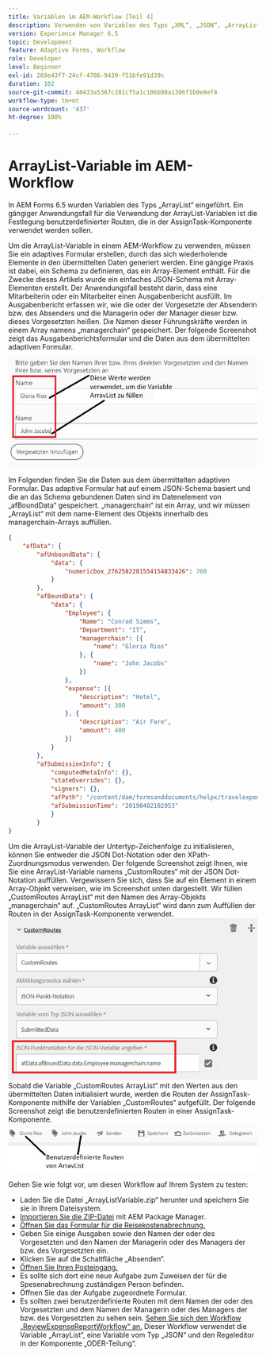 ```yaml
---
title: Variablen im AEM-Workflow [Teil 4]
description: Verwenden von Variablen des Typs „XML“, „JSON“, „ArrayList“ und „Document“ in einem AEM-Workflow
version: Experience Manager 6.5
topic: Development
feature: Adaptive Forms, Workflow
role: Developer
level: Beginner
exl-id: 269e43f7-24cf-4786-9439-f51bfe91d39c
duration: 102
source-git-commit: 48433a5367c281cf5a1c106b08a1306f1b0e8ef4
workflow-type: tm+mt
source-wordcount: '437'
ht-degree: 100%

---
```


# ArrayList-Variable im AEM-Workflow

In AEM Forms 6.5 wurden Variablen des Typs „ArrayList“ eingeführt. Ein gängiger Anwendungsfall für die Verwendung der ArrayList-Variablen ist die Festlegung benutzerdefinierter Routen, die in der AssignTask-Komponente verwendet werden sollen.

Um die ArrayList-Variable in einem AEM-Workflow zu verwenden, müssen Sie ein adaptives Formular erstellen, durch das sich wiederholende Elemente in den übermittelten Daten generiert werden. Eine gängige Praxis ist dabei, ein Schema zu definieren, das ein Array-Element enthält. Für die Zwecke dieses Artikels wurde ein einfaches JSON-Schema mit Array-Elementen erstellt. Der Anwendungsfall besteht darin, dass eine Mitarbeiterin oder ein Mitarbeiter einen Ausgabenbericht ausfüllt. Im Ausgabenbericht erfassen wir, wie die oder der Vorgesetzte der Absenderin bzw. des Absenders und die Managerin oder der Manager dieser bzw. dieses Vorgesetzten heißen. Die Namen dieser Führungskräfte werden in einem Array namens „managerchain“ gespeichert. Der folgende Screenshot zeigt das Ausgabenberichtsformular und die Daten aus dem übermittelten adaptiven Formular.

![Ausgabenbericht](assets/expensereport.jpg)

Im Folgenden finden Sie die Daten aus dem übermittelten adaptiven Formular. Das adaptive Formular hat auf einem JSON-Schema basiert und die an das Schema gebundenen Daten sind im Datenelement von „afBoundData“ gespeichert. „managerchain“ ist ein Array, und wir müssen „ArrayList“ mit dem name-Element des Objekts innerhalb des managerchain-Arrays auffüllen.

```json
{
    "afData": {
        "afUnboundData": {
            "data": {
                "numericbox_2762582281554154833426": 700
            }
        },
        "afBoundData": {
            "data": {
                "Employee": {
                    "Name": "Conrad Simms",
                    "Department": "IT",
                    "managerchain": [{
                        "name": "Gloria Rios"
                    }, {
                        "name": "John Jacobs"
                    }]
                },
                "expense": [{
                    "description": "Hotel",
                    "amount": 300
                }, {
                    "description": "Air Fare",
                    "amount": 400
                }]
            }
        },
        "afSubmissionInfo": {
            "computedMetaInfo": {},
            "stateOverrides": {},
            "signers": {},
            "afPath": "/content/dam/formsanddocuments/helpx/travelexpensereport",
            "afSubmissionTime": "20190402102953"
            }
        }
}
```

Um die ArrayList-Variable der Untertyp-Zeichenfolge zu initialisieren, können Sie entweder die JSON Dot-Notation oder den XPath-Zuordnungsmodus verwenden. Der folgende Screenshot zeigt Ihnen, wie Sie eine ArrayList-Variable namens „CustomRoutes“ mit der JSON Dot-Notation auffüllen. Vergewissern Sie sich, dass Sie auf ein Element in einem Array-Objekt verweisen, wie im Screenshot unten dargestellt. Wir füllen „CustomRoutes ArrayList“ mit den Namen des Array-Objekts „managerchain“ auf.
„CustomRoutes ArrayList“ wird dann zum Auffüllen der Routen in der AssignTask-Komponente verwendet.
![CustomRoutes](assets/arraylist.jpg)
Sobald die Variable „CustomRoutes ArrayList“ mit den Werten aus den übermittelten Daten initialisiert wurde, werden die Routen der AssignTask-Komponente mithilfe der Variablen „CustomRoutes“ aufgefüllt. Der folgende Screenshot zeigt die benutzerdefinierten Routen in einer AssignTask-Komponente.
![AssignTask](assets/customactions.jpg)

Gehen Sie wie folgt vor, um diesen Workflow auf Ihrem System zu testen:

* Laden Sie die Datei „ArrayListVariable.zip“ herunter und speichern Sie sie in Ihrem Dateisystem.
* [Importieren Sie die ZIP-Datei](assets/arraylistvariable.zip) mit AEM Package Manager.
* [Öffnen Sie das Formular für die Reisekostenabrechnung.](http://localhost:4502/content/dam/formsanddocuments/helpx/travelexpensereport/jcr:content?wcmmode=disabled)
* Geben Sie einige Ausgaben sowie den Namen der oder des Vorgesetzten und den Namen der Managerin oder des Managers der bzw. des Vorgesetzten ein.
* Klicken Sie auf die Schaltfläche „Absenden“.
* [Öffnen Sie Ihren Posteingang.](http://localhost:4502/aem/inbox)
* Es sollte sich dort eine neue Aufgabe zum Zuweisen der für die Spesenabrechnung zuständigen Person befinden.
* Öffnen Sie das der Aufgabe zugeordnete Formular.
* Es sollten zwei benutzerdefinierte Routen mit dem Namen der oder des Vorgesetzten und dem Namen der Managerin oder des Managers der bzw. des Vorgesetzten zu sehen sein.
  [Sehen Sie sich den Workflow „ReviewExpenseReportWorkflow“ an.](http://localhost:4502/editor.html/conf/global/settings/workflow/models/ReviewExpenseReport.html) Dieser Workflow verwendet die Variable „ArrayList“, eine Variable vom Typ „JSON“ und den Regeleditor in der Komponente „ODER-Teilung“.
